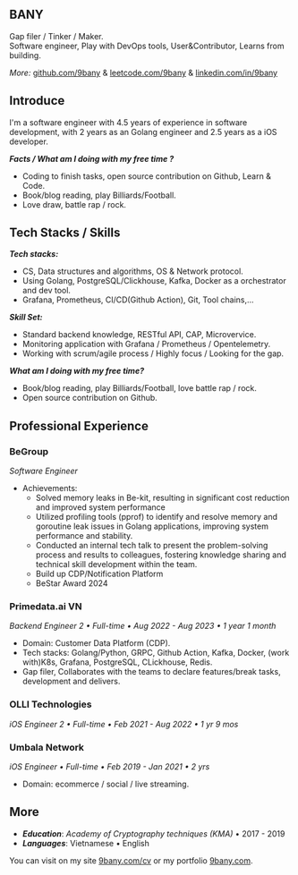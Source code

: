 ## BANY
Gap filer / Tinker / Maker.
<br/>
Software engineer, Play with DevOps tools, User&Contributor, Learns from building.
<br/>

*More:*  [github.com/9bany](https://github.com/9bany) & [leetcode.com/9bany](https://leetcode.com/9bany/) & [linkedin.com/in/9bany](https://www.linkedin.com/in/9bany/)

## Introduce
I'm a software engineer with 4.5 years of experience in software development, with 2 years as an Golang engineer and 2.5 years as a iOS developer.

***Facts / What am I doing with my free time ?***
- Coding to finish tasks, open source contribution on Github, Learn & Code.
- Book/blog reading, play Billiards/Football.
- Love draw, battle rap / rock.

## Tech Stacks / Skills

***Tech stacks:***
- CS, Data structures and algorithms, OS & Network protocol.
- Using Golang, PostgreSQL/Clickhouse, Kafka, Docker as a orchestrator and dev tool.
- Grafana, Prometheus, CI/CD(Github Action), Git, Tool chains,...

***Skill Set:***
- Standard backend knowledge, RESTful API, CAP, Microvervice.
- Monitoring application with Grafana / Prometheus / Opentelemetry.
- Working with scrum/agile process / Highly focus / Looking for the gap.

***What am I doing with my free time?***
- Book/blog reading, play Billiards/Football, love battle rap / rock.
- Open source contribution on Github.

## Professional Experience

### BeGroup
*Software Engineer*

- Achievements: 
	- Solved memory leaks in Be-kit, resulting in significant cost reduction and improved system performance
	- Utilized profiling tools (pprof) to identify and resolve memory and goroutine leak issues in Golang applications, improving system performance and stability.
	- Conducted an internal tech talk to present the problem-solving process and results to colleagues, fostering knowledge sharing and technical skill development within the team.
 	- Build up CDP/Notification Platform
 	- BeStar Award 2024

### Primedata.ai VN

*Backend Engineer 2 • Full-time • Aug 2022 - Aug 2023 • 1 year 1 month*

- Domain: Customer Data Platform (CDP).
- Tech stacks: Golang/Python, GRPC, Github Action, Kafka, Docker, (work with)K8s, Grafana, PostgreSQL, CLickhouse, Redis.
- Gap filer, Collaborates with the teams to declare features/break tasks, development and delivers.

### OLLI Technologies

*iOS Engineer 2 • Full-time • Feb 2021 - Aug 2022 • 1 yr 9 mos*

### Umbala Network

*iOS Engineer • Full-time • Feb 2019 - Jan 2021 • 2 yrs*
- Domain: ecommerce / social / live streaming.

## More

- ***Education***: *Academy of Cryptography techniques (KMA)* • 2017 - 2019
- ***Languages***: Vietnamese • English

You can visit on my site [9bany.com/cv](https://9bany.com/cv.pdf) or my portfolio [9bany.com](https://9bany.com).
